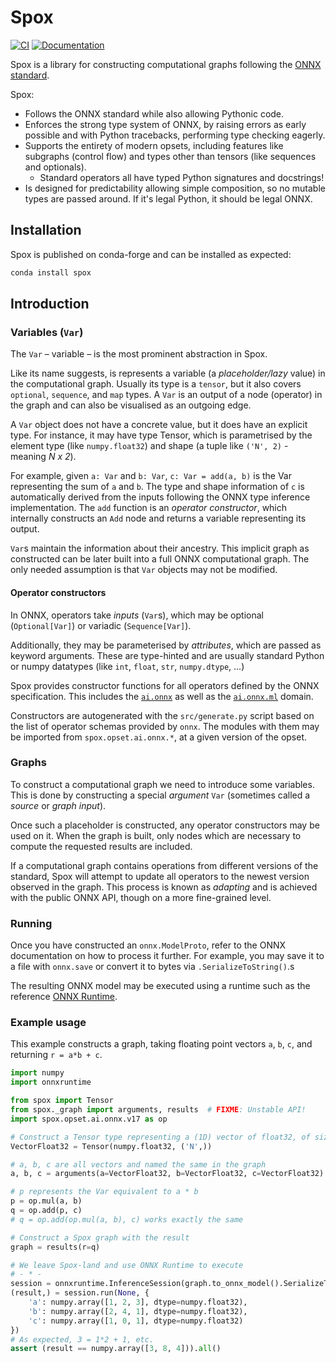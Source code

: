 # Spox

[![CI](https://github.com/Quantco/spox/actions/workflows/ci.yml/badge.svg)](https://github.com/Quantco/spox/actions/workflows/ci.yml)
[![Documentation](https://img.shields.io/badge/docs-latest-success?style=plastic)](https://docs.dev.quantco.cloud/qc-github-artifacts/Quantco/spox/latest/index.html)

Spox is a library for constructing computational graphs following the [ONNX standard](https://github.com/onnx/onnx/).

Spox:

- Follows the ONNX standard while also allowing Pythonic code.
- Enforces the strong type system of ONNX, by raising errors as early possible and with Python tracebacks, performing type checking eagerly.
- Supports the entirety of modern opsets, including features like subgraphs (control flow) and types other than tensors (like sequences and optionals).
  - Standard operators all have typed Python signatures and docstrings!
- Is designed for predictability allowing simple composition, so no mutable types are passed around. If it's legal Python, it should be legal ONNX.

## Installation

Spox is published on conda-forge and can be installed as expected:

```bash
conda install spox
```

## Introduction

### Variables (`Var`)

The `Var` – variable – is the most prominent abstraction in Spox.

Like its name suggests, is represents a variable (a _placeholder/lazy_ value) in the computational graph. Usually its type is a `tensor`, but it also covers `optional`, `sequence`, and `map` types. A `Var` is an output of a node (operator) in the graph and can also be visualised as an outgoing edge.

A `Var` object does not have a concrete value, but it does have an explicit type. For instance, it may have type Tensor, which is parametrised by the element type (like `numpy.float32`) and shape (a tuple like `('N', 2)` - meaning _N x 2_).

For example, given `a: Var` and `b: Var`, `c: Var = add(a, b)` is the Var representing the sum of `a` and `b`.
The type and shape information of `c` is automatically derived from the inputs following the ONNX type inference implementation.
The `add` function is an _operator constructor_, which internally constructs an `Add` node and returns a variable representing its output.

`Var`s maintain the information about their ancestry. This implicit graph as constructed can be later built into a full ONNX computational graph. The only needed assumption is that `Var` objects may not be modified.

#### Operator constructors

In ONNX, operators take _inputs_ (`Var`s), which may be optional (`Optional[Var]`) or variadic (`Sequence[Var]`).

Additionally, they may be parameterised by _attributes_, which are passed as keyword arguments. These are type-hinted and are usually standard Python or numpy datatypes (like `int`, `float`, `str`, `numpy.dtype`, ...)

Spox provides constructor functions for all operators defined by the ONNX specification.
This includes the [`ai.onnx`](https://github.com/onnx/onnx/blob/main/docs/Operators.md) as well as the [`ai.onnx.ml`](https://github.com/onnx/onnx/blob/main/docs/Operators-ml.md) domain.

Constructors are autogenerated with the `src/generate.py` script based on the list of operator schemas provided by `onnx`. The modules with them may be imported from `spox.opset.ai.onnx.*`, at a given version of the opset.

### Graphs

To construct a computational graph we need to introduce some variables. This is done by constructing a special _argument_ `Var` (sometimes called a _source_ or _graph input_).

Once such a placeholder is constructed, any operator constructors may be used on it. When the graph is built, only nodes which are necessary to compute the requested results are included.

If a computational graph contains operations from different versions of the standard, Spox will attempt to update all operators to the newest version observed in the graph. This process is known as _adapting_ and is achieved with the public ONNX API, though on a more fine-grained level.

### Running

Once you have constructed an `onnx.ModelProto`, refer to the ONNX documentation on how to process it further. For example, you may save it to a file with `onnx.save` or convert it to bytes via `.SerializeToString()`.s

The resulting ONNX model may be executed using a runtime such as the reference [ONNX Runtime](https://onnxruntime.ai).

### Example usage

This example constructs a graph, taking floating point vectors `a`, `b`, `c`, and returning `r = a*b + c`.

```py
import numpy
import onnxruntime

from spox import Tensor
from spox._graph import arguments, results  # FIXME: Unstable API!
import spox.opset.ai.onnx.v17 as op

# Construct a Tensor type representing a (1D) vector of float32, of size N.
VectorFloat32 = Tensor(numpy.float32, ('N',))

# a, b, c are all vectors and named the same in the graph
a, b, c = arguments(a=VectorFloat32, b=VectorFloat32, c=VectorFloat32)

# p represents the Var equivalent to a * b
p = op.mul(a, b)
q = op.add(p, c)
# q = op.add(op.mul(a, b), c) works exactly the same

# Construct a Spox graph with the result
graph = results(r=q)

# We leave Spox-land and use ONNX Runtime to execute
# - * -
session = onnxruntime.InferenceSession(graph.to_onnx_model().SerializeToString())
(result,) = session.run(None, {
	'a': numpy.array([1, 2, 3], dtype=numpy.float32),
	'b': numpy.array([2, 4, 1], dtype=numpy.float32),
	'c': numpy.array([1, 0, 1], dtype=numpy.float32)
})
# As expected, 3 = 1*2 + 1, etc.
assert (result == numpy.array([3, 8, 4])).all()
```
